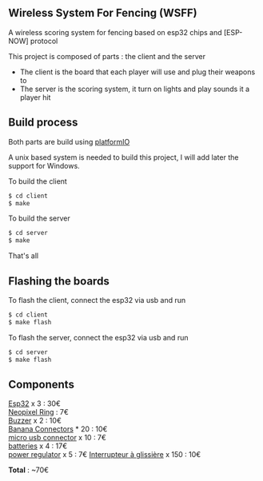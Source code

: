 ## Wireless System For Fencing (WSFF)

A wireless scoring system for fencing based on esp32 chips and [ESP-NOW] protocol

This project is composed of parts : the client and the server
- The client is the board that each player will use and plug their weapons to
- The server is the scoring system, it turn on lights and play sounds it a player hit

## Build process

Both parts are build using [platformIO](https://platformio.org/)

A unix based system is needed to build this project, I will add later the support for Windows.

To build the client
```bash
$ cd client
$ make
```
To build the server
```bash
$ cd server
$ make
```

That's all

## Flashing the boards

To flash the client, connect the esp32 via usb and run
```bash
$ cd client
$ make flash
```

To flash the server, connect the esp32 via usb and run
```bash
$ cd server
$ make flash
```

## Components
[Esp32](https://www.amazon.fr/AZ-Delivery-NodeMCU-d%C3%A9veloppement-d%C3%A9nergie-successeur/dp/B071P98VTG/ref=sr_1_3?keywords=esp32&qid=1568269992&s=gateway&sr=8-3) x 3 : 30€\
[Neopixel Ring](https://www.adafruit.com/product/1643) : 7€\
[Buzzer](https://www.amazon.fr/Saim-Lzq-3022-%C3%A9lectronique-Alarme-sonore-Buzzer/dp/B073RZFZ3P/ref=sr_1_8?__mk_fr_FR=%C3%85M%C3%85%C5%BD%C3%95%C3%91&keywords=buzzer+12v&qid=1585170020&sr=8-8) x 2 : 10€\
[Banana Connectors](https://www.amazon.co.uk/KEESIN-Binding-Amplifier-Terminal-Connector-Type-D/dp/B077T2FC7K/ref=sr_1_53?keywords=Banana+plugs&qid=1585170164&s=electronics&sr=1-53&swrs=62F105F7CFECBA9A955371224D113825) * 20 : 10€\
[micro usb connector](https://www.amazon.fr/dp/B07RDHNL9H/ref=psdc_2908498031_t1_B07GZKMPJ8) x 10 : 7€\
[batteries](https://www.amazon.fr/dp/B07KKB874V?ref=ppx_pop_mob_ap_share) x 4 : 17€\
[power regulator](https://www.amazon.fr/dp/B07DJZKMYM?ref=ppx_pop_mob_ap_share) x 5 : 7€
[Interrupteur à glissière](https://www.amazon.fr/dp/B07Z4RW9X6/ref=psdc_1854586031_t2_B07LBPDB6S) x 150 : 10€

**Total** : ~70€
